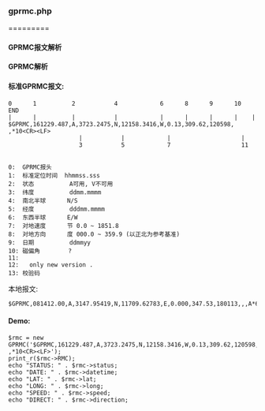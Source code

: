 ### gprmc.php
=========

#### GPRMC报文解析


#### GPRMC解析

#### 标准GPRMC报文:


    0      1          2           4            6      8      9      10    END
    |      |          |           |            |      |      |      |    |
    $GPRMC,161229.487,A,3723.2475,N,12158.3416,W,0.13,309.62,120598, ,*10<CR><LF>
                        |           |            |                    |
                        3           5            7                    11


    0:  GPRMC报头
    1:  标准定位时间  hhmmss.sss
    2:  状态          A可用, V不可用
    3:  纬度          ddmm.mmmm
    4:  南北半球      N/S
    5:  经度          dddmm.mmmm
    6:  东西半球      E/W
    7:  对地速度      节 0.0 ~ 1851.8
    8:  对地方向      度 000.0 ~ 359.9 (以正北为参考基准)
    9:  日期          ddmmyy
    10: 磁偏角        ?
    11: 
    12:   only new version .
    13: 校验码

本地报文:
 
    $GPRMC,081412.00,A,3147.95419,N,11709.62783,E,0.000,347.53,180113,,,A*6B


 #### Demo:

    $rmc = new GPRMC('$GPRMC,161229.487,A,3723.2475,N,12158.3416,W,0.13,309.62,120598, ,*10<CR><LF>');
    print_r($rmc->RMC);
    echo "STATUS: " . $rmc->status;
    echo "DATE: " . $rmc->datetime;
    echo "LAT: " . $rmc->lat;
    echo "LONG: " . $rmc->long;
    echo "SPEED: " . $rmc->speed;
    echo "DIRECT: " . $rmc->direction;


